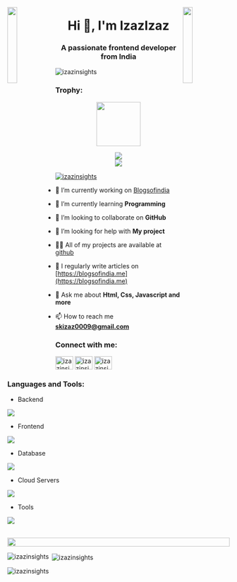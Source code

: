 <img align="left" src="https://user-images.githubusercontent.com/65187002/144930161-2f783401-8d27-4fdf-a2f7-cc0ba32f1f1f.gif" width="21%" style="display:inline;"><img align="right" src="https://user-images.githubusercontent.com/65187002/144930161-2f783401-8d27-4fdf-a2f7-cc0ba32f1f1f.gif" width="21%" style="display:inline;">
<h1 align="center">Hi 👋, I'm IzazIzaz</h1>
<h3 align="center">A passionate frontend developer from India</h3>

<p align="left"> <img src="https://komarev.com/ghpvc/?username=izazinsights&label=Profile%20views&color=0e75b6&style=flat" alt="izazinsights" /> </p>

<h3 align="left">Trophy:</h3>

<p align="center">
<img src="https://media.tenor.com/0ENB5HuTH0gAAAAi/trophy-beker.gif"  width="100px" height="100px"></p>
  
<div align="center">
<img src="https://github-profile-trophy.vercel.app/?username=supuna97&theme=matrix&no-bg=true&no-frame=true&row=1&column=4&title=MultiLanguage,Commits,Followers,PullRequest">
 </div>

<div align="center">
<img src="https://github-profile-trophy.vercel.app/?username=supuna97&theme=matrix&no-bg=true&no-frame=true&row=1&column=4&title=Repositories,Issues,Organizations,Stars">
 </div>

<p align="left"> <a href="https://twitter.com/izazinsights" target="blank"><img src="https://img.shields.io/twitter/follow/izazinsights?logo=twitter&style=for-the-badge" alt="izazinsights" /></a> </p>

- 🔭 I’m currently working on [Blogsofindia](https://blogsofindia.me)

- 🌱 I’m currently learning **Programming**

- 👯 I’m looking to collaborate on **GitHub**

- 🤝 I’m looking for help with **My project**

- 👨‍💻 All of my projects are available at [github](github)

- 📝 I regularly write articles on [https://blogsofindia.me](https://blogsofindia.me)

- 💬 Ask me about **Html, Css, Javascript and more**

- 📫 How to reach me **skizaz0009@gmail.com**

<h3 align="left">Connect with me:</h3>
<p align="left">
<a href="https://twitter.com/izazinsights" target="blank"><img align="center" src="https://raw.githubusercontent.com/rahuldkjain/github-profile-readme-generator/master/src/images/icons/Social/twitter.svg" alt="izazinsights" height="30" width="40" /></a>
<a href="https://fb.com/izazinsights" target="blank"><img align="center" src="https://raw.githubusercontent.com/rahuldkjain/github-profile-readme-generator/master/src/images/icons/Social/facebook.svg" alt="izazinsights" height="30" width="40" /></a>
<a href="https://instagram.com/izazinsights" target="blank"><img align="center" src="https://raw.githubusercontent.com/rahuldkjain/github-profile-readme-generator/master/src/images/icons/Social/instagram.svg" alt="izazinsights" height="30" width="40" /></a>
</p>

<h3 align="left">Languages and Tools:</h3>

- Backend
<p align="left">
  <a href="https://skillicons.dev">
    <img src="https://skillicons.dev/icons?i=php,laravel,java,nodejs,py,spring,flask,fastapi,express,nestjs" />
  </a>
</p>

- Frontend
<p align="left">
  <a href="https://skillicons.dev">
    <img src="https://skillicons.dev/icons?i=ts,js,react,nextjs,redux,tailwind,materialui" />
  </a>
</p>

- Database
<p align="left">
  <a href="https://skillicons.dev">
    <img src="https://skillicons.dev/icons?i=mongodb,mysql,postgresql" />
  </a>
</p>

- Cloud Servers
<p align="left">
  <a href="https://skillicons.dev">
    <img src="https://skillicons.dev/icons?i=azure,aws,gcp,firebase,cloudflare" />
  </a>
</p>

- Tools
<p align="left">
  <a href="https://skillicons.dev">
    <img src="https://skillicons.dev/icons?i=git,github,docker,figma,xd,idea,vscode,postman,linux" />
  </a>
</p>

<br/>

<img src="https://i.imgur.com/dBaSKWF.gif" height="20" width="100%">
<p><img align="left" src="https://github-readme-stats.vercel.app/api/top-langs?username=izazinsights&show_icons=true&locale=en&layout=compact" alt="izazinsights" /></p>

<p>&nbsp;<img align="center" src="https://github-readme-stats.vercel.app/api?username=izazinsights&show_icons=true&locale=en" alt="izazinsights" /></p>

<p><img align="center" src="https://github-readme-streak-stats.herokuapp.com/?user=izazinsights&" alt="izazinsights" /></p>
